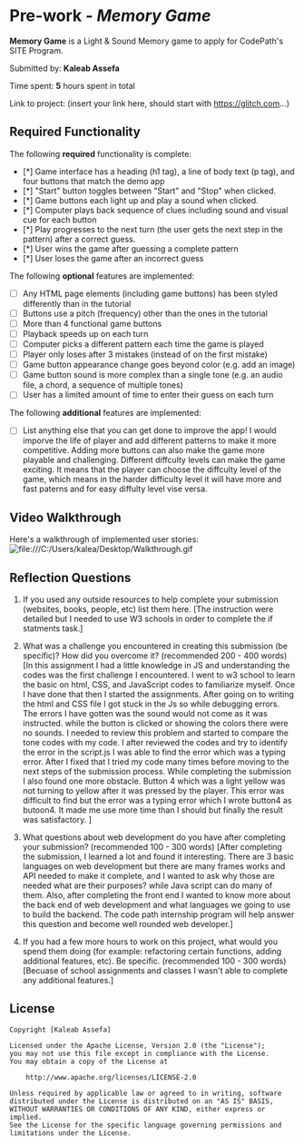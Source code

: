 # Pre-work - *Memory Game*

**Memory Game** is a Light & Sound Memory game to apply for CodePath's SITE Program. 

Submitted by: **Kaleab Assefa**

Time spent: **5** hours spent in total

Link to project: (insert your link here, should start with https://glitch.com...)

## Required Functionality

The following **required** functionality is complete:

* [*] Game interface has a heading (h1 tag), a line of body text (p tag), and four buttons that match the demo app
* [*] "Start" button toggles between "Start" and "Stop" when clicked. 
* [*] Game buttons each light up and play a sound when clicked. 
* [*] Computer plays back sequence of clues including sound and visual cue for each button
* [*] Play progresses to the next turn (the user gets the next step in the pattern) after a correct guess. 
* [*] User wins the game after guessing a complete pattern
* [*] User loses the game after an incorrect guess

The following **optional** features are implemented:

* [ ] Any HTML page elements (including game buttons) has been styled differently than in the tutorial
* [ ] Buttons use a pitch (frequency) other than the ones in the tutorial
* [ ] More than 4 functional game buttons
* [ ] Playback speeds up on each turn
* [ ] Computer picks a different pattern each time the game is played
* [ ] Player only loses after 3 mistakes (instead of on the first mistake)
* [ ] Game button appearance change goes beyond color (e.g. add an image)
* [ ] Game button sound is more complex than a single tone (e.g. an audio file, a chord, a sequence of multiple tones)
* [ ] User has a limited amount of time to enter their guess on each turn

The following **additional** features are implemented:

- [ ] List anything else that you can get done to improve the app!
I would imporve the life of player and add different patterns to make it more competitive. Adding more buttons can also make the game more playable and challenging. Different diffculty levels can make the game exciting. It means that the player can choose the diffculty level of the game, which means in the harder difficulty level it will have more and fast paterns and for easy diffulty level vise versa.
## Video Walkthrough

Here's a walkthrough of implemented user stories:
![file:///C:/Users/kalea/Desktop/Walkthrough.gif](your-link-here)


## Reflection Questions
1. If you used any outside resources to help complete your submission (websites, books, people, etc) list them here. 
[The instruction were detailed but I needed to use W3 schools in order to complete the if statments task.]

2. What was a challenge you encountered in creating this submission (be specific)? How did you overcome it? (recommended 200 - 400 words) 
[In this assignment I had a little knowledge in JS and understanding the codes was the first challenge I encountered. I went to w3 school to learn the basic on html, CSS, and JavaScript codes to familiarize myself. Once I have done that then I started the assignments. After going on to writing the html and CSS file I got stuck in the Js so while debugging errors. The errors I have gotten was the sound would not come as it was instructed. while the button is clicked or showing the colors there were no sounds. I needed to review this problem and started to compare the tone codes with my code. I after reviewed the codes and try to identify the error in the script.js I was able to find the error which was a typing error. After I fixed that I tried my code many times before moving to the next steps of the submission process. While completing the submission I also found one more obstacle. Button 4 which was a light yellow was not turning to yellow after it was pressed by the player. This error was difficult to find but the error was a typing error which I wrote button4 as butoon4. It made me use more time than I should but finally the result was satisfactory. ]

3. What questions about web development do you have after completing your submission? (recommended 100 - 300 words) 
[After completing the submission, I learned a lot and found it interesting. There are 3 basic languages on web development but there are many frames works and API needed to make it complete, and I wanted to ask why those are needed what are their purposes? while Java script can do many of them. Also, after completing the front end I wanted to know more about the back end of web development and what languages we going to use to build the backend. The code path internship program will help answer this question and become well rounded web developer.]

4. If you had a few more hours to work on this project, what would you spend them doing (for example: refactoring certain functions, adding additional features, etc). Be specific. (recommended 100 - 300 words) 
[Becuase of school assignments and classes I wasn't able to complete any additional features.]



## License

    Copyright [Kaleab Assefa]

    Licensed under the Apache License, Version 2.0 (the "License");
    you may not use this file except in compliance with the License.
    You may obtain a copy of the License at

        http://www.apache.org/licenses/LICENSE-2.0

    Unless required by applicable law or agreed to in writing, software
    distributed under the License is distributed on an "AS IS" BASIS,
    WITHOUT WARRANTIES OR CONDITIONS OF ANY KIND, either express or implied.
    See the License for the specific language governing permissions and
    limitations under the License.
